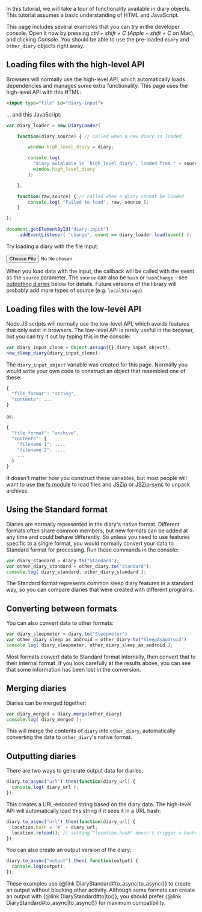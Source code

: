 In this tutorial, we will take a tour of functionality available in diary objects.  This tutorial assumes a basic understanding of HTML and JavaScript.

This page includes several examples that you can try in the developer console.  Open it now by pressing _ctrl + shift + C_ (_Apple + shift + C_ on Mac), and clicking _Console_.  You should be able to use the pre-loaded `diary` and `other_diary` objects right away.

## Loading files with the high-level API

Browsers will normally use the high-level API, which automatically loads dependencies and manages some extra functionality.  This page uses the high-level API with this HTML:

```html
<input type="file" id="diary-input">
```

... and this JavaScript:

```javascript
var diary_loader = new DiaryLoader(

    function(diary,source) { // called when a new diary is loaded

        window.high_level_diary = diary;

        console.log(
          "diary avialable in `high_level_diary`, loaded from " + source + ":\n",
          window.high_level_diary
        );

    },

    function(raw,source) { // called when a diary cannot be loaded
        console.log( "Failed to load", raw, source );
    }

);

document.getElementById("diary-input")
    .addEventListener( "change", event => diary_loader.load(event) );
```

Try loading a diary with the file input:

<input type="file" id="diary-input">

<script src="../sleep-diary-formats.js"></script>
<script>
var diary_loader = new DiaryLoader(

    function(diary,source) { // called when a new diary is loaded

        window.high_level_diary = diary;

        console.log(
          "diary avialable in `high_level_diary`, loaded from " + source + ":\n",
          window.high_level_diary
        );

    },

    function(raw,source) { // called when a diary cannot be loaded
        console.log( "Failed to load", raw, source );
    }

);

document.getElementById("diary-input")
    .addEventListener( "change", event => diary_loader.load(event) );
</script>

When you load data with the input, the callback will be called with the event as the `source` parameter.  The `source` can also be `hash` or `hashChange` - see [outputting diaries](#outputting) below for details.  Future versions of the library will probably add more types of source (e.g. `localStorage`).

## Loading files with the low-level API

Node.JS scripts will normally use the low-level API, which avoids features that only exist in browsers.  The low-level API is rarely useful in the browser, but you can try it out by typing this in the console:

```javascript
var diary_input_clone = Object.assign({},diary_input_object);
new_sleep_diary(diary_input_clone);
```

The `diary_input_object` variable was created for this page.  Normally you would write your own code to construct an object that resembled one of these:

```javascript
{
  "file_format": "string",
  "contents": ...
}
```

or:

```javascript
{
  "file_format": "archive",
  "contents": {
    "filename 1": ...,
    "filename 2": ...,
    ...
  }
}
```

It doesn't matter how you construct these variables, but most people will want to use [the fs module](https://nodejs.org/api/fs.html) to load files and [JSZip](https://stuk.github.io/jszip/) or [JSZip-sync](https://www.npmjs.com/package/jszip-sync) to unpack archives.

## Using the Standard format

Diaries are normally represented in the diary's native format.  Different formats often share common members, but new formats can be added at any time and could behave differently.  So unless you need to use features specific to a single format, you would normally convert your data to Standard format for processing.  Run these commands in the console:

```javascript
var diary_standard = diary.to("Standard");
var other_diary_standard = other_diary.to("Standard");
console.log( diary_standard, other_diary_standard );
```

The Standard format represents common sleep diary features in a standard way, so you can compare diaries that were created with different programs.

## Converting between formats

You can also convert data to other formats:

```javascript
var diary_sleepmeter = diary.to("Sleepmeter")
var other_diary_sleep_as_android = other_diary.to("SleepAsAndroid")
console.log( diary_sleepmeter, other_diary_sleep_as_android );
```

Most formats convert data to Standard format internally, then convert that to their internal format.  If you look carefully at the results above, you can see that some information has been lost in the conversion.

## Merging diaries

Diaries can be merged together:

```javascript
var diary_merged = diary.merge(other_diary)
console.log( diary_merged );
```

This will merge the contents of `diary` into `other_diary`, automatically converting the data to `other_diary`'s native format.

## <a name="outputting"></a>Outputting diaries

There are two ways to generate output data for diaries:

```javascript
diary.to_async("url").then(function(diary_url) {
  console.log( diary_url );
});
```

This creates a URL-encoded string based on the diary data.  The high-level API will automatically load this string if it sees it in a URL hash:

```javascript
diary.to_async("url").then(function(diary_url) {
  location.hash = '#' + diary_url;
  location.reload(); // setting "location.hash" doesn't trigger a hashChange
});
```

You can also create an output version of the diary:

```javascript
diary.to_async("output").then( function(output) {
  console.log(output);
});
```

These examples use {@link DiaryStandard#to_async|to_async()} to create an output without blocking other activity.  Although some formats can create an output with {@link DiaryStandard#to|to()}, you should prefer {@link DiaryStandard#to_async|to_async()} for maximum compatibility.

<script>
var diary_input_object = {
  "file_format": "url",
  "contents": "sleep-diary=%7B%22file_format%22%3A%22SleepAsAndroid%22%2C%22contents%22%3A%7B%22records%22%3A%5B%7B%22Id%22%3A%221606852800000%22%2C%22Tz%22%3A%22Europe%2FLondon%22%2C%22From%22%3A%7B%22string%22%3A%22%5C%2201.%2012.%202020%2020%3A00%5C%22%22%2C%22year%22%3A2020%2C%22month%22%3A12%2C%22day%22%3A1%2C%22hour%22%3A20%2C%22minute%22%3A0%7D%2C%22To%22%3A%7B%22string%22%3A%22%5C%2202.%2012.%202020%207%3A00%5C%22%22%2C%22year%22%3A2020%2C%22month%22%3A12%2C%22day%22%3A2%2C%22hour%22%3A7%2C%22minute%22%3A0%7D%2C%22Sched%22%3A%7B%22string%22%3A%22%5C%2202.%2012.%202020%207%3A00%5C%22%22%2C%22year%22%3A2020%2C%22month%22%3A12%2C%22day%22%3A2%2C%22hour%22%3A7%2C%22minute%22%3A0%7D%2C%22Hours%22%3A11%2C%22Rating%22%3A0%2C%22Comment%22%3A%7B%22string%22%3A%22Manually%20added%22%2C%22tags%22%3A%5B%5D%2C%22notags%22%3A%22Manually%20added%22%7D%2C%22Framerate%22%3A%2210007%22%2C%22Snore%22%3Anull%2C%22Noise%22%3Anull%2C%22Cycles%22%3Anull%2C%22DeepSleep%22%3Anull%2C%22LenAdjust%22%3A0%2C%22Geo%22%3A%22%22%2C%22times%22%3A%5B%7B%22header_string%22%3A%22%5C%227%3A00%5C%22%22%2C%22hours%22%3A7%2C%22minutes%22%3A0%2C%22actigraphy%22%3Anull%2C%22noise%22%3Anull%2C%22B%22%3A0%7D%5D%2C%22events%22%3A%5B%5D%2C%22start%22%3A1606852800000%2C%22end%22%3A1606892400000%2C%22duration%22%3A39600000%2C%22alarm%22%3A1606892400000%7D%2C%7B%22Id%22%3A%221606738485202%22%2C%22Tz%22%3A%22Europe%2FLondon%22%2C%22From%22%3A%7B%22string%22%3A%22%5C%2230.%2011.%202020%2012%3A14%5C%22%22%2C%22year%22%3A2020%2C%22month%22%3A11%2C%22day%22%3A30%2C%22hour%22%3A12%2C%22minute%22%3A14%7D%2C%22To%22%3A%7B%22string%22%3A%22%5C%2230.%2011.%202020%2012%3A15%5C%22%22%2C%22year%22%3A2020%2C%22month%22%3A11%2C%22day%22%3A30%2C%22hour%22%3A12%2C%22minute%22%3A15%7D%2C%22Sched%22%3A%7B%22string%22%3A%22%5C%2210.%2012.%202020%208%3A51%5C%22%22%2C%22year%22%3A2020%2C%22month%22%3A12%2C%22day%22%3A10%2C%22hour%22%3A8%2C%22minute%22%3A51%7D%2C%22Hours%22%3A0.01%2C%22Rating%22%3A0%2C%22Comment%22%3A%7B%22string%22%3A%22%20%23fullmoon%22%2C%22tags%22%3A%5B%7B%22count%22%3A1%2C%22value%22%3A%22fullmoon%22%7D%5D%2C%22notags%22%3A%22%22%7D%2C%22Framerate%22%3A%2210007%22%2C%22Snore%22%3Anull%2C%22Noise%22%3Anull%2C%22Cycles%22%3Anull%2C%22DeepSleep%22%3Anull%2C%22LenAdjust%22%3A0%2C%22Geo%22%3A%22%22%2C%22times%22%3A%5B%7B%22header_string%22%3A%22%5C%2212%3A14%5C%22%22%2C%22hours%22%3A12%2C%22minutes%22%3A14%2C%22actigraphy%22%3Anull%2C%22noise%22%3Anull%2C%22B%22%3A0%7D%2C%7B%22header_string%22%3A%22%5C%2212%3A15%5C%22%22%2C%22hours%22%3A12%2C%22minutes%22%3A15%2C%22actigraphy%22%3Anull%2C%22noise%22%3Anull%2C%22B%22%3A-0.001%7D%2C%7B%22header_string%22%3A%22%5C%2212%3A15%5C%22%22%2C%22hours%22%3A12%2C%22minutes%22%3A15%2C%22actigraphy%22%3Anull%2C%22noise%22%3Anull%2C%22B%22%3A0.17369747%7D%2C%7B%22header_string%22%3A%22%5C%2212%3A15%5C%22%22%2C%22hours%22%3A12%2C%22minutes%22%3A15%2C%22actigraphy%22%3Anull%2C%22noise%22%3Anull%2C%22B%22%3A0.05007553%7D%5D%2C%22events%22%3A%5B%7B%22label%22%3A%22LUX%22%2C%22timestamp%22%3A1606738485642%2C%22value%22%3A9%7D%2C%7B%22label%22%3A%22DEVICE%22%2C%22timestamp%22%3A1606738523228%2C%22value%22%3A3304278180000000000%7D%2C%7B%22label%22%3A%22TRACKING_STOPPED_BY_USER%22%2C%22timestamp%22%3A1606738523229%2C%22value%22%3Anull%7D%5D%2C%22start%22%3A1606738485202%2C%22end%22%3A1606738521202%2C%22duration%22%3A36000%2C%22alarm%22%3A1607590260000%7D%2C%7B%22Id%22%3A%221606738356966%22%2C%22Tz%22%3A%22Europe%2FLondon%22%2C%22From%22%3A%7B%22string%22%3A%22%5C%2230.%2011.%202020%2012%3A12%5C%22%22%2C%22year%22%3A2020%2C%22month%22%3A11%2C%22day%22%3A30%2C%22hour%22%3A12%2C%22minute%22%3A12%7D%2C%22To%22%3A%7B%22string%22%3A%22%5C%2230.%2011.%202020%2012%3A13%5C%22%22%2C%22year%22%3A2020%2C%22month%22%3A11%2C%22day%22%3A30%2C%22hour%22%3A12%2C%22minute%22%3A13%7D%2C%22Sched%22%3A%7B%22string%22%3A%22%5C%2210.%2012.%202020%208%3A51%5C%22%22%2C%22year%22%3A2020%2C%22month%22%3A12%2C%22day%22%3A10%2C%22hour%22%3A8%2C%22minute%22%3A51%7D%2C%22Hours%22%3A0.01%2C%22Rating%22%3A0%2C%22Comment%22%3A%7B%22string%22%3A%22%20%23fullmoon%22%2C%22tags%22%3A%5B%7B%22count%22%3A1%2C%22value%22%3A%22fullmoon%22%7D%5D%2C%22notags%22%3A%22%22%7D%2C%22Framerate%22%3A%2210007%22%2C%22Snore%22%3Anull%2C%22Noise%22%3Anull%2C%22Cycles%22%3Anull%2C%22DeepSleep%22%3Anull%2C%22LenAdjust%22%3A0%2C%22Geo%22%3A%22%22%2C%22times%22%3A%5B%7B%22header_string%22%3A%22%5C%2212%3A12%5C%22%22%2C%22hours%22%3A12%2C%22minutes%22%3A12%2C%22actigraphy%22%3Anull%2C%22noise%22%3Anull%2C%22B%22%3A0%7D%2C%7B%22header_string%22%3A%22%5C%2212%3A12%5C%22%22%2C%22hours%22%3A12%2C%22minutes%22%3A12%2C%22actigraphy%22%3Anull%2C%22noise%22%3Anull%2C%22B%22%3A0.101555824%7D%2C%7B%22header_string%22%3A%22%5C%2212%3A13%5C%22%22%2C%22hours%22%3A12%2C%22minutes%22%3A13%2C%22actigraphy%22%3Anull%2C%22noise%22%3Anull%2C%22B%22%3A0%7D%2C%7B%22header_string%22%3A%22%5C%2212%3A13%5C%22%22%2C%22hours%22%3A12%2C%22minutes%22%3A13%2C%22actigraphy%22%3Anull%2C%22noise%22%3Anull%2C%22B%22%3A0.21582031%7D%5D%2C%22events%22%3A%5B%7B%22label%22%3A%22LUX%22%2C%22timestamp%22%3A1606738357411%2C%22value%22%3A5%7D%2C%7B%22label%22%3A%22DEVICE%22%2C%22timestamp%22%3A1606738388118%2C%22value%22%3A3304278180000000000%7D%2C%7B%22label%22%3A%22TRACKING_STOPPED_BY_USER%22%2C%22timestamp%22%3A1606738388119%2C%22value%22%3Anull%7D%5D%2C%22start%22%3A1606738356966%2C%22end%22%3A1606738392966%2C%22duration%22%3A36000%2C%22alarm%22%3A1607590260000%7D%2C%7B%22Id%22%3A%221606551473643%22%2C%22Tz%22%3A%22Europe%2FLondon%22%2C%22From%22%3A%7B%22string%22%3A%22%5C%2228.%2011.%202020%208%3A17%5C%22%22%2C%22year%22%3A2020%2C%22month%22%3A11%2C%22day%22%3A28%2C%22hour%22%3A8%2C%22minute%22%3A17%7D%2C%22To%22%3A%7B%22string%22%3A%22%5C%2228.%2011.%202020%208%3A18%5C%22%22%2C%22year%22%3A2020%2C%22month%22%3A11%2C%22day%22%3A28%2C%22hour%22%3A8%2C%22minute%22%3A18%7D%2C%22Sched%22%3A%7B%22string%22%3A%22%5C%2210.%2012.%202020%208%3A51%5C%22%22%2C%22year%22%3A2020%2C%22month%22%3A12%2C%22day%22%3A10%2C%22hour%22%3A8%2C%22minute%22%3A51%7D%2C%22Hours%22%3A0.01%2C%22Rating%22%3A0%2C%22Comment%22%3A%7B%22string%22%3A%22%5Cn%22%2C%22tags%22%3A%5B%5D%2C%22notags%22%3A%22%5Cn%22%7D%2C%22Framerate%22%3A%2210007%22%2C%22Snore%22%3Anull%2C%22Noise%22%3Anull%2C%22Cycles%22%3Anull%2C%22DeepSleep%22%3Anull%2C%22LenAdjust%22%3A0%2C%22Geo%22%3A%22%22%2C%22times%22%3A%5B%7B%22header_string%22%3A%22%5C%228%3A18%5C%22%22%2C%22hours%22%3A8%2C%22minutes%22%3A18%2C%22actigraphy%22%3Anull%2C%22noise%22%3Anull%2C%22B%22%3A0%7D%2C%7B%22header_string%22%3A%22%5C%228%3A18%5C%22%22%2C%22hours%22%3A8%2C%22minutes%22%3A18%2C%22actigraphy%22%3Anull%2C%22noise%22%3Anull%2C%22B%22%3A1.1119881%7D%5D%2C%22events%22%3A%5B%7B%22label%22%3A%22LUX%22%2C%22timestamp%22%3A1606551474071%2C%22value%22%3A9%7D%2C%7B%22label%22%3A%22DEVICE%22%2C%22timestamp%22%3A1606551492823%2C%22value%22%3A3304278180000000000%7D%2C%7B%22label%22%3A%22TRACKING_STOPPED_BY_USER%22%2C%22timestamp%22%3A1606551492824%2C%22value%22%3Anull%7D%5D%2C%22start%22%3A1606551473643%2C%22end%22%3A1606551509643%2C%22duration%22%3A36000%2C%22alarm%22%3A1607590260000%7D%2C%7B%22Id%22%3A%221606551161794%22%2C%22Tz%22%3A%22Europe%2FLondon%22%2C%22From%22%3A%7B%22string%22%3A%22%5C%2228.%2011.%202020%208%3A12%5C%22%22%2C%22year%22%3A2020%2C%22month%22%3A11%2C%22day%22%3A28%2C%22hour%22%3A8%2C%22minute%22%3A12%7D%2C%22To%22%3A%7B%22string%22%3A%22%5C%2228.%2011.%202020%208%3A13%5C%22%22%2C%22year%22%3A2020%2C%22month%22%3A11%2C%22day%22%3A28%2C%22hour%22%3A8%2C%22minute%22%3A13%7D%2C%22Sched%22%3A%7B%22string%22%3A%22%5C%2210.%2012.%202020%208%3A51%5C%22%22%2C%22year%22%3A2020%2C%22month%22%3A12%2C%22day%22%3A10%2C%22hour%22%3A8%2C%22minute%22%3A51%7D%2C%22Hours%22%3A0.01%2C%22Rating%22%3A0%2C%22Comment%22%3A%7B%22string%22%3A%22%5C%5Cn%22%2C%22tags%22%3A%5B%5D%2C%22notags%22%3A%22%5C%5Cn%22%7D%2C%22Framerate%22%3A%2210007%22%2C%22Snore%22%3Anull%2C%22Noise%22%3Anull%2C%22Cycles%22%3Anull%2C%22DeepSleep%22%3Anull%2C%22LenAdjust%22%3A0%2C%22Geo%22%3A%22%22%2C%22times%22%3A%5B%7B%22header_string%22%3A%22%5C%228%3A12%5C%22%22%2C%22hours%22%3A8%2C%22minutes%22%3A12%2C%22actigraphy%22%3Anull%2C%22noise%22%3Anull%2C%22B%22%3A0%7D%2C%7B%22header_string%22%3A%22%5C%228%3A12%5C%22%22%2C%22hours%22%3A8%2C%22minutes%22%3A12%2C%22actigraphy%22%3Anull%2C%22noise%22%3Anull%2C%22B%22%3A0.02960968%7D%2C%7B%22header_string%22%3A%22%5C%228%3A13%5C%22%22%2C%22hours%22%3A8%2C%22minutes%22%3A13%2C%22actigraphy%22%3Anull%2C%22noise%22%3Anull%2C%22B%22%3A0.029663086%7D%5D%2C%22events%22%3A%5B%7B%22label%22%3A%22LUX%22%2C%22timestamp%22%3A1606551162280%2C%22value%22%3A7%7D%2C%7B%22label%22%3A%22DEVICE%22%2C%22timestamp%22%3A1606551186157%2C%22value%22%3A3304278180000000000%7D%2C%7B%22label%22%3A%22TRACKING_STOPPED_BY_USER%22%2C%22timestamp%22%3A1606551186158%2C%22value%22%3Anull%7D%5D%2C%22start%22%3A1606551161794%2C%22end%22%3A1606551197794%2C%22duration%22%3A36000%2C%22alarm%22%3A1607590260000%7D%2C%7B%22Id%22%3A%221606551046947%22%2C%22Tz%22%3A%22Europe%2FLondon%22%2C%22From%22%3A%7B%22string%22%3A%22%5C%2228.%2011.%202020%208%3A10%5C%22%22%2C%22year%22%3A2020%2C%22month%22%3A11%2C%22day%22%3A28%2C%22hour%22%3A8%2C%22minute%22%3A10%7D%2C%22To%22%3A%7B%22string%22%3A%22%5C%2228.%2011.%202020%208%3A11%5C%22%22%2C%22year%22%3A2020%2C%22month%22%3A11%2C%22day%22%3A28%2C%22hour%22%3A8%2C%22minute%22%3A11%7D%2C%22Sched%22%3A%7B%22string%22%3A%22%5C%2210.%2012.%202020%208%3A51%5C%22%22%2C%22year%22%3A2020%2C%22month%22%3A12%2C%22day%22%3A10%2C%22hour%22%3A8%2C%22minute%22%3A51%7D%2C%22Hours%22%3A0.01%2C%22Rating%22%3A3%2C%22Comment%22%3A%7B%22string%22%3A%22%20%23lullaby%22%2C%22tags%22%3A%5B%7B%22count%22%3A1%2C%22value%22%3A%22lullaby%22%7D%5D%2C%22notags%22%3A%22%22%7D%2C%22Framerate%22%3A%2210007%22%2C%22Snore%22%3Anull%2C%22Noise%22%3Anull%2C%22Cycles%22%3Anull%2C%22DeepSleep%22%3Anull%2C%22LenAdjust%22%3A0%2C%22Geo%22%3A%22%22%2C%22times%22%3A%5B%7B%22header_string%22%3A%22%5C%228%3A10%5C%22%22%2C%22hours%22%3A8%2C%22minutes%22%3A10%2C%22actigraphy%22%3Anull%2C%22noise%22%3Anull%2C%22B%22%3A0%7D%2C%7B%22header_string%22%3A%22%5C%228%3A11%5C%22%22%2C%22hours%22%3A8%2C%22minutes%22%3A11%2C%22actigraphy%22%3Anull%2C%22noise%22%3Anull%2C%22B%22%3A0.09353542%7D%2C%7B%22header_string%22%3A%22%5C%228%3A11%5C%22%22%2C%22hours%22%3A8%2C%22minutes%22%3A11%2C%22actigraphy%22%3Anull%2C%22noise%22%3Anull%2C%22B%22%3A0.06975651%7D%2C%7B%22header_string%22%3A%22%5C%228%3A11%5C%22%22%2C%22hours%22%3A8%2C%22minutes%22%3A11%2C%22actigraphy%22%3Anull%2C%22noise%22%3Anull%2C%22B%22%3A0.019688606%7D%2C%7B%22header_string%22%3A%22%5C%228%3A11%5C%22%22%2C%22hours%22%3A8%2C%22minutes%22%3A11%2C%22actigraphy%22%3Anull%2C%22noise%22%3Anull%2C%22B%22%3A0.09365463%7D%5D%2C%22events%22%3A%5B%7B%22label%22%3A%22LUX%22%2C%22timestamp%22%3A1606551047543%2C%22value%22%3A8%7D%2C%7B%22label%22%3A%22DEVICE%22%2C%22timestamp%22%3A1606551087920%2C%22value%22%3A3304278180000000000%7D%2C%7B%22label%22%3A%22TRACKING_STOPPED_BY_USER%22%2C%22timestamp%22%3A1606551087921%2C%22value%22%3Anull%7D%5D%2C%22start%22%3A1606551046947%2C%22end%22%3A1606551082947%2C%22duration%22%3A36000%2C%22alarm%22%3A1607590260000%7D%2C%7B%22Id%22%3A%221606467277729%22%2C%22Tz%22%3A%22Europe%2FLondon%22%2C%22From%22%3A%7B%22string%22%3A%22%5C%2227.%2011.%202020%208%3A54%5C%22%22%2C%22year%22%3A2020%2C%22month%22%3A11%2C%22day%22%3A27%2C%22hour%22%3A8%2C%22minute%22%3A54%7D%2C%22To%22%3A%7B%22string%22%3A%22%5C%2227.%2011.%202020%2015%3A25%5C%22%22%2C%22year%22%3A2020%2C%22month%22%3A11%2C%22day%22%3A27%2C%22hour%22%3A15%2C%22minute%22%3A25%7D%2C%22Sched%22%3A%7B%22string%22%3A%22%5C%2227.%2011.%202020%2015%3A25%5C%22%22%2C%22year%22%3A2020%2C%22month%22%3A11%2C%22day%22%3A27%2C%22hour%22%3A15%2C%22minute%22%3A25%7D%2C%22Hours%22%3A6.51%2C%22Rating%22%3A0%2C%22Comment%22%3A%7B%22string%22%3A%22%5Cn%22%2C%22tags%22%3A%5B%5D%2C%22notags%22%3A%22%5Cn%22%7D%2C%22Framerate%22%3A%2210007%22%2C%22Snore%22%3Anull%2C%22Noise%22%3Anull%2C%22Cycles%22%3Anull%2C%22DeepSleep%22%3Anull%2C%22LenAdjust%22%3A0%2C%22Geo%22%3A%22%22%2C%22times%22%3A%5B%7B%22header_string%22%3A%22%5C%2215%3A25%5C%22%22%2C%22hours%22%3A15%2C%22minutes%22%3A25%2C%22actigraphy%22%3Anull%2C%22noise%22%3Anull%2C%22B%22%3A0%7D%5D%2C%22events%22%3A%5B%5D%2C%22start%22%3A1606467277729%2C%22end%22%3A1606490713729%2C%22duration%22%3A23435999.999999996%2C%22alarm%22%3A1606490700000%7D%2C%7B%22Id%22%3A%221606467250452%22%2C%22Tz%22%3A%22Europe%2FLondon%22%2C%22From%22%3A%7B%22string%22%3A%22%5C%2227.%2011.%202020%208%3A54%5C%22%22%2C%22year%22%3A2020%2C%22month%22%3A11%2C%22day%22%3A27%2C%22hour%22%3A8%2C%22minute%22%3A54%7D%2C%22To%22%3A%7B%22string%22%3A%22%5C%2227.%2011.%202020%208%3A54%5C%22%22%2C%22year%22%3A2020%2C%22month%22%3A11%2C%22day%22%3A27%2C%22hour%22%3A8%2C%22minute%22%3A54%7D%2C%22Sched%22%3A%7B%22string%22%3A%22%5C%2209.%2012.%202020%208%3A16%5C%22%22%2C%22year%22%3A2020%2C%22month%22%3A12%2C%22day%22%3A9%2C%22hour%22%3A8%2C%22minute%22%3A16%7D%2C%22Hours%22%3A0.01%2C%22Rating%22%3A0%2C%22Comment%22%3A%7B%22string%22%3A%22%5C%5Cn%5Cn%22%2C%22tags%22%3A%5B%5D%2C%22notags%22%3A%22%5C%5Cn%5Cn%22%7D%2C%22Framerate%22%3A%2210007%22%2C%22Snore%22%3Anull%2C%22Noise%22%3Anull%2C%22Cycles%22%3Anull%2C%22DeepSleep%22%3Anull%2C%22LenAdjust%22%3A0%2C%22Geo%22%3A%22%22%2C%22times%22%3A%5B%7B%22header_string%22%3A%22%5C%228%3A54%5C%22%22%2C%22hours%22%3A8%2C%22minutes%22%3A54%2C%22actigraphy%22%3Anull%2C%22noise%22%3Anull%2C%22B%22%3A0%7D%2C%7B%22header_string%22%3A%22%5C%228%3A54%5C%22%22%2C%22hours%22%3A8%2C%22minutes%22%3A54%2C%22actigraphy%22%3Anull%2C%22noise%22%3Anull%2C%22B%22%3A0.19704723%7D%2C%7B%22header_string%22%3A%22%5C%228%3A54%5C%22%22%2C%22hours%22%3A8%2C%22minutes%22%3A54%2C%22actigraphy%22%3Anull%2C%22noise%22%3Anull%2C%22B%22%3A0%7D%5D%2C%22events%22%3A%5B%7B%22label%22%3A%22LUX%22%2C%22timestamp%22%3A1606467250895%2C%22value%22%3A11%7D%2C%7B%22label%22%3A%22DEVICE%22%2C%22timestamp%22%3A1606467277728%2C%22value%22%3A3304278180000000000%7D%2C%7B%22label%22%3A%22TRACKING_STOPPED_BY_USER%22%2C%22timestamp%22%3A1606467277729%2C%22value%22%3Anull%7D%5D%2C%22start%22%3A1606467250452%2C%22end%22%3A1606467286452%2C%22duration%22%3A36000%2C%22alarm%22%3A1607501820000%7D%2C%7B%22Id%22%3A%221606467004383%22%2C%22Tz%22%3A%22Europe%2FLondon%22%2C%22From%22%3A%7B%22string%22%3A%22%5C%2227.%2011.%202020%208%3A50%5C%22%22%2C%22year%22%3A2020%2C%22month%22%3A11%2C%22day%22%3A27%2C%22hour%22%3A8%2C%22minute%22%3A50%7D%2C%22To%22%3A%7B%22string%22%3A%22%5C%2227.%2011.%202020%208%3A50%5C%22%22%2C%22year%22%3A2020%2C%22month%22%3A11%2C%22day%22%3A27%2C%22hour%22%3A8%2C%22minute%22%3A50%7D%2C%22Sched%22%3A%7B%22string%22%3A%22%5C%2209.%2012.%202020%208%3A16%5C%22%22%2C%22year%22%3A2020%2C%22month%22%3A12%2C%22day%22%3A9%2C%22hour%22%3A8%2C%22minute%22%3A16%7D%2C%22Hours%22%3A0.01%2C%22Rating%22%3A0%2C%22Comment%22%3A%7B%22string%22%3A%22%22%2C%22tags%22%3A%5B%5D%2C%22notags%22%3A%22%22%7D%2C%22Framerate%22%3A%2210007%22%2C%22Snore%22%3Anull%2C%22Noise%22%3Anull%2C%22Cycles%22%3Anull%2C%22DeepSleep%22%3Anull%2C%22LenAdjust%22%3A0%2C%22Geo%22%3A%22%22%2C%22times%22%3A%5B%7B%22header_string%22%3A%22%5C%228%3A50%5C%22%22%2C%22hours%22%3A8%2C%22minutes%22%3A50%2C%22actigraphy%22%3Anull%2C%22noise%22%3Anull%2C%22B%22%3A0%7D%2C%7B%22header_string%22%3A%22%5C%228%3A50%5C%22%22%2C%22hours%22%3A8%2C%22minutes%22%3A50%2C%22actigraphy%22%3Anull%2C%22noise%22%3Anull%2C%22B%22%3A0.6118145%7D%2C%7B%22header_string%22%3A%22%5C%228%3A50%5C%22%22%2C%22hours%22%3A8%2C%22minutes%22%3A50%2C%22actigraphy%22%3Anull%2C%22noise%22%3Anull%2C%22B%22%3A0.32342625%7D%2C%7B%22header_string%22%3A%22%5C%228%3A50%5C%22%22%2C%22hours%22%3A8%2C%22minutes%22%3A50%2C%22actigraphy%22%3Anull%2C%22noise%22%3Anull%2C%22B%22%3A0.058836937%7D%2C%7B%22header_string%22%3A%22%5C%228%3A50%5C%22%22%2C%22hours%22%3A8%2C%22minutes%22%3A50%2C%22actigraphy%22%3Anull%2C%22noise%22%3Anull%2C%22B%22%3A0.21164131%7D%5D%2C%22events%22%3A%5B%7B%22label%22%3A%22LUX%22%2C%22timestamp%22%3A1606467034824%2C%22value%22%3A12%7D%2C%7B%22label%22%3A%22DEVICE%22%2C%22timestamp%22%3A1606467046523%2C%22value%22%3A3304278180000000000%7D%2C%7B%22label%22%3A%22TRACKING_STOPPED_BY_USER%22%2C%22timestamp%22%3A1606467046524%2C%22value%22%3Anull%7D%5D%2C%22start%22%3A1606467004383%2C%22end%22%3A1606467040383%2C%22duration%22%3A36000%2C%22alarm%22%3A1607501820000%7D%2C%7B%22Id%22%3A%221606462701362%22%2C%22Tz%22%3A%22Europe%2FLondon%22%2C%22From%22%3A%7B%22string%22%3A%22%5C%2227.%2011.%202020%207%3A38%5C%22%22%2C%22year%22%3A2020%2C%22month%22%3A11%2C%22day%22%3A27%2C%22hour%22%3A7%2C%22minute%22%3A38%7D%2C%22To%22%3A%7B%22string%22%3A%22%5C%2227.%2011.%202020%207%3A40%5C%22%22%2C%22year%22%3A2020%2C%22month%22%3A11%2C%22day%22%3A27%2C%22hour%22%3A7%2C%22minute%22%3A40%7D%2C%22Sched%22%3A%7B%22string%22%3A%22%5C%2209.%2012.%202020%208%3A16%5C%22%22%2C%22year%22%3A2020%2C%22month%22%3A12%2C%22day%22%3A9%2C%22hour%22%3A8%2C%22minute%22%3A16%7D%2C%22Hours%22%3A0.03%2C%22Rating%22%3A0%2C%22Comment%22%3A%7B%22string%22%3A%22%E2%82%AC%C2%A5%24%CF%80%5C%5C%2C%5C%22%5Cn%20%23alcohol_3x%20%23food%20%23sport%20%23stress%20%23love_2x%20%23med_2x%20%23dream%20%23talk%20%23snore%20%23laugh%20%23sick%20%23work%20%23cpap%20%23baby_2x%20%23rain%20%23storm%20%23cold%20%23cloudy%20%23hot%20%23gooddream%20%23baddream%20%23lullaby%20%23menses_3x%20%22%2C%22tags%22%3A%5B%7B%22count%22%3A3%2C%22value%22%3A%22alcohol%22%7D%2C%7B%22count%22%3A1%2C%22value%22%3A%22food%22%7D%2C%7B%22count%22%3A1%2C%22value%22%3A%22sport%22%7D%2C%7B%22count%22%3A1%2C%22value%22%3A%22stress%22%7D%2C%7B%22count%22%3A2%2C%22value%22%3A%22love%22%7D%2C%7B%22count%22%3A2%2C%22value%22%3A%22med%22%7D%2C%7B%22count%22%3A1%2C%22value%22%3A%22dream%22%7D%2C%7B%22count%22%3A1%2C%22value%22%3A%22talk%22%7D%2C%7B%22count%22%3A1%2C%22value%22%3A%22snore%22%7D%2C%7B%22count%22%3A1%2C%22value%22%3A%22laugh%22%7D%2C%7B%22count%22%3A1%2C%22value%22%3A%22sick%22%7D%2C%7B%22count%22%3A1%2C%22value%22%3A%22work%22%7D%2C%7B%22count%22%3A1%2C%22value%22%3A%22cpap%22%7D%2C%7B%22count%22%3A2%2C%22value%22%3A%22baby%22%7D%2C%7B%22count%22%3A1%2C%22value%22%3A%22rain%22%7D%2C%7B%22count%22%3A1%2C%22value%22%3A%22storm%22%7D%2C%7B%22count%22%3A1%2C%22value%22%3A%22cold%22%7D%2C%7B%22count%22%3A1%2C%22value%22%3A%22cloudy%22%7D%2C%7B%22count%22%3A1%2C%22value%22%3A%22gooddream%22%7D%2C%7B%22count%22%3A1%2C%22value%22%3A%22baddream%22%7D%2C%7B%22count%22%3A1%2C%22value%22%3A%22lullaby%22%7D%2C%7B%22count%22%3A3%2C%22value%22%3A%22menses%22%7D%5D%2C%22notags%22%3A%22%E2%82%AC%C2%A5%24%CF%80%5C%5C%2C%5C%22%5Cn%20%22%7D%2C%22Framerate%22%3A%2210007%22%2C%22Snore%22%3Anull%2C%22Noise%22%3Anull%2C%22Cycles%22%3A0%2C%22DeepSleep%22%3Anull%2C%22LenAdjust%22%3A0%2C%22Geo%22%3A%22%22%2C%22times%22%3A%5B%7B%22header_string%22%3A%22%5C%227%3A38%5C%22%22%2C%22hours%22%3A7%2C%22minutes%22%3A38%2C%22actigraphy%22%3Anull%2C%22noise%22%3Anull%2C%22B%22%3A1%7D%2C%7B%22header_string%22%3A%22%5C%227%3A39%5C%22%22%2C%22hours%22%3A7%2C%22minutes%22%3A39%2C%22actigraphy%22%3Anull%2C%22noise%22%3Anull%2C%22B%22%3A10%7D%2C%7B%22header_string%22%3A%22%5C%227%3A39%5C%22%22%2C%22hours%22%3A7%2C%22minutes%22%3A39%2C%22actigraphy%22%3Anull%2C%22noise%22%3Anull%2C%22B%22%3A6.7952356%7D%2C%7B%22header_string%22%3A%22%5C%227%3A39%5C%22%22%2C%22hours%22%3A7%2C%22minutes%22%3A39%2C%22actigraphy%22%3Anull%2C%22noise%22%3Anull%2C%22B%22%3A4.275539%7D%2C%7B%22header_string%22%3A%22%5C%227%3A40%5C%22%22%2C%22hours%22%3A7%2C%22minutes%22%3A40%2C%22actigraphy%22%3Anull%2C%22noise%22%3Anull%2C%22B%22%3A4.275539%7D%5D%2C%22events%22%3A%5B%7B%22label%22%3A%22DHA%22%2C%22timestamp%22%3A1606462701362%2C%22value%22%3A1.6959779e%2B29%7D%2C%7B%22label%22%3A%22LUX%22%2C%22timestamp%22%3A1606462731883%2C%22value%22%3A9%7D%2C%7B%22label%22%3A%22DEVICE%22%2C%22timestamp%22%3A1606462823190%2C%22value%22%3A3304278180000000000%7D%2C%7B%22label%22%3A%22TRACKING_STOPPED_BY_USER%22%2C%22timestamp%22%3A1606462823191%2C%22value%22%3Anull%7D%5D%2C%22start%22%3A1606462701362%2C%22end%22%3A1606462809362%2C%22duration%22%3A107999.99999999999%2C%22alarm%22%3A1607501760000%7D%2C%7B%22Id%22%3A%221606420800000%22%2C%22Tz%22%3A%22Europe%2FLondon%22%2C%22From%22%3A%7B%22string%22%3A%22%5C%2226.%2011.%202020%2020%3A00%5C%22%22%2C%22year%22%3A2020%2C%22month%22%3A11%2C%22day%22%3A26%2C%22hour%22%3A20%2C%22minute%22%3A0%7D%2C%22To%22%3A%7B%22string%22%3A%22%5C%2227.%2011.%202020%207%3A00%5C%22%22%2C%22year%22%3A2020%2C%22month%22%3A11%2C%22day%22%3A27%2C%22hour%22%3A7%2C%22minute%22%3A0%7D%2C%22Sched%22%3A%7B%22string%22%3A%22%5C%2227.%2011.%202020%207%3A00%5C%22%22%2C%22year%22%3A2020%2C%22month%22%3A11%2C%22day%22%3A27%2C%22hour%22%3A7%2C%22minute%22%3A0%7D%2C%22Hours%22%3A11%2C%22Rating%22%3A3%2C%22Comment%22%3A%7B%22string%22%3A%22Manually%20added%20%23stress%20%23alcohol%20%22%2C%22tags%22%3A%5B%7B%22count%22%3A1%2C%22value%22%3A%22stress%22%7D%2C%7B%22count%22%3A1%2C%22value%22%3A%22alcohol%22%7D%5D%2C%22notags%22%3A%22Manually%20added%20%22%7D%2C%22Framerate%22%3A%2210007%22%2C%22Snore%22%3Anull%2C%22Noise%22%3Anull%2C%22Cycles%22%3Anull%2C%22DeepSleep%22%3Anull%2C%22LenAdjust%22%3A0%2C%22Geo%22%3A%22%22%2C%22times%22%3A%5B%7B%22header_string%22%3A%22%5C%227%3A00%5C%22%22%2C%22hours%22%3A7%2C%22minutes%22%3A0%2C%22actigraphy%22%3Anull%2C%22noise%22%3Anull%2C%22B%22%3A0%7D%5D%2C%22events%22%3A%5B%5D%2C%22start%22%3A1606420800000%2C%22end%22%3A1606460400000%2C%22duration%22%3A39600000%2C%22alarm%22%3A1606460400000%7D%2C%7B%22Id%22%3A%221605211200000%22%2C%22Tz%22%3A%22Europe%2FLondon%22%2C%22From%22%3A%7B%22string%22%3A%22%5C%2212.%2011.%202020%2020%3A00%5C%22%22%2C%22year%22%3A2020%2C%22month%22%3A11%2C%22day%22%3A12%2C%22hour%22%3A20%2C%22minute%22%3A0%7D%2C%22To%22%3A%7B%22string%22%3A%22%5C%2213.%2011.%202020%207%3A00%5C%22%22%2C%22year%22%3A2020%2C%22month%22%3A11%2C%22day%22%3A13%2C%22hour%22%3A7%2C%22minute%22%3A0%7D%2C%22Sched%22%3A%7B%22string%22%3A%22%5C%2213.%2011.%202020%207%3A00%5C%22%22%2C%22year%22%3A2020%2C%22month%22%3A11%2C%22day%22%3A13%2C%22hour%22%3A7%2C%22minute%22%3A0%7D%2C%22Hours%22%3A11%2C%22Rating%22%3A0%2C%22Comment%22%3A%7B%22string%22%3A%22Manually%20added%22%2C%22tags%22%3A%5B%5D%2C%22notags%22%3A%22Manually%20added%22%7D%2C%22Framerate%22%3A%2210007%22%2C%22Snore%22%3Anull%2C%22Noise%22%3Anull%2C%22Cycles%22%3Anull%2C%22DeepSleep%22%3Anull%2C%22LenAdjust%22%3A0%2C%22Geo%22%3A%22%22%2C%22times%22%3A%5B%7B%22header_string%22%3A%22%5C%227%3A00%5C%22%22%2C%22hours%22%3A7%2C%22minutes%22%3A0%2C%22actigraphy%22%3Anull%2C%22noise%22%3Anull%2C%22B%22%3A0%7D%5D%2C%22events%22%3A%5B%5D%2C%22start%22%3A1605211200000%2C%22end%22%3A1605250800000%2C%22duration%22%3A39600000%2C%22alarm%22%3A1605250800000%7D%5D%2C%22prefs%22%3A%7B%22country_update_time%22%3A1606473361316%2C%22lucid_volume%22%3A50%2C%22awake_light_sensitivity%22%3A2%2C%22smartlight_max_intensity%22%3A100%2C%22lullaby_volume%22%3A100%2C%22key_card_pinned_LATEST_GRAPH%22%3Atrue%2C%22backup%22%3Atrue%2C%22oximeter%22%3Afalse%2C%22screenlight%22%3Atrue%2C%22flip_to_pause%22%3Afalse%2C%22key_card_removed_ADD_ON%22%3Atrue%2C%22hr_wear%22%3Afalse%2C%22key_card_removed_UNDO%22%3Atrue%2C%22smartlight_mask_enabled%22%3Afalse%2C%22alarm_fullscreen%22%3Afalse%2C%22backup_local%22%3Atrue%2C%22analytics_opt_out%22%3Atrue%2C%22time_to_bed_smart%22%3Afalse%2C%22airplane_mode%22%3A%220%22%2C%22lucid_sensitivity%22%3A%222%22%2C%22gradual_vibration_smartwatch_new%22%3A%2260000%22%2C%22suppress_alarm_mode_when_captcha_active%22%3A%221%22%2C%22showcase_settings_shown2%22%3A%22sc_dashboard%40%40%40sc_dashboard_track%40%40%40sc_tracking_2%40%40%40sc_graph_detail_edit%40%40%40settings_category_captcha%40%40%40settings_category_noise%22%2C%22settings_temperature%22%3A%22-1%22%2C%22anti_snoring_response%22%3A%220%22%2C%22binaural%22%3A%220%22%2C%22snooze_max_time_limit%22%3A%220%22%2C%22settings_alarm_sorting%22%3A%220%22%7D%2C%22alarms%22%3A%5B%7B%22alert%22%3A%22content%3A%2F%2Fsettings%2Fsystem%2Falarm_alert%22%2C%22captcha%22%3A0%2C%22daysOfWeek%22%3A%7B%22mDays%22%3A31%2C%22mWeekRepeat%22%3A0%7D%2C%22enabled%22%3Afalse%2C%22extendedConfig%22%3A%7B%22gradualVolumeIncrease%22%3A-2%2C%22isSelfDisposable%22%3Afalse%2C%22lastEnableTimestamp%22%3A0%2C%22selectedPlaylists%22%3A%5B%5D%2C%22snoozeAfterAlarm%22%3A-2%2C%22snoozeDuration%22%3A-2%2C%22snoozeLimit%22%3A-2%2C%22snoozeTotalTimeLimit%22%3A-2%2C%22soundDelay%22%3A-2%2C%22terminatesTracking%22%3Atrue%2C%22timeToBed%22%3A-2%2C%22vibrationStart%22%3A-2%2C%22vibrationStartSmartWatch%22%3A-2%2C%22weekRepeat%22%3A0%7D%2C%22hour%22%3A8%2C%22id%22%3A1%2C%22label%22%3A%22%22%2C%22legacyVibrate%22%3Atrue%2C%22minutes%22%3A30%2C%22nonDeepsleepWakeupWindow%22%3A30%2C%22silent%22%3Afalse%2C%22suspendTime%22%3A-1%2C%22time%22%3A1606811400000%7D%2C%7B%22alert%22%3A%22content%3A%2F%2Fsettings%2Fsystem%2Falarm_alert%22%2C%22captcha%22%3A0%2C%22daysOfWeek%22%3A%7B%22mDays%22%3A96%2C%22mWeekRepeat%22%3A0%7D%2C%22enabled%22%3Afalse%2C%22extendedConfig%22%3A%7B%22isSelfDisposable%22%3Afalse%2C%22lastEnableTimestamp%22%3A0%2C%22realNextTime%22%3A0%2C%22selectedPlaylists%22%3A%5B%5D%2C%22snoozeAfterAlarm%22%3A-2%2C%22snoozeDuration%22%3A-2%2C%22snoozeLimit%22%3A-2%2C%22snoozeTotalTimeLimit%22%3A-2%2C%22timeToBed%22%3A-2%2C%22weekRepeat%22%3A0%7D%2C%22hour%22%3A9%2C%22id%22%3A2%2C%22label%22%3A%22%22%2C%22legacyVibrate%22%3Atrue%2C%22minutes%22%3A0%2C%22nonDeepsleepWakeupWindow%22%3A30%2C%22silent%22%3Afalse%2C%22suspendTime%22%3A0%2C%22time%22%3A0%7D%5D%7D%7D"
};
var other_diary_input_object = {
  "file_format": "url",
  "contents": "sleep-diary=%7B%22file_format%22%3A%22Sleepmeter%22%2C%22contents%22%3A%7B%22custom_aids%22%3A%5B%7B%22custom_aid_id%22%3A%22CUSTOM_0002%22%2C%22class%22%3A%22EXERTION%22%2C%22name%22%3A%22a%22%7D%2C%7B%22custom_aid_id%22%3A%22CUSTOM_0003%22%2C%22class%22%3A%22EXERTION%22%2C%22name%22%3A%22b%22%7D%2C%7B%22custom_aid_id%22%3A%22CUSTOM_0004%22%2C%22class%22%3A%22READING%22%2C%22name%22%3A%22c%22%7D%2C%7B%22custom_aid_id%22%3A%22CUSTOM_0005%22%2C%22class%22%3A%22RELAXATION%22%2C%22name%22%3A%22d%22%7D%2C%7B%22custom_aid_id%22%3A%22CUSTOM_0012%22%2C%22class%22%3A%22HERBAL%22%2C%22name%22%3A%22duplicate%22%7D%2C%7B%22custom_aid_id%22%3A%22CUSTOM_0013%22%2C%22class%22%3A%22EXERTION%22%2C%22name%22%3A%22duplicate%22%7D%2C%7B%22custom_aid_id%22%3A%22CUSTOM_0006%22%2C%22class%22%3A%22SENSORY_DEPRIVATION%22%2C%22name%22%3A%22e%22%7D%2C%7B%22custom_aid_id%22%3A%22CUSTOM_0008%22%2C%22class%22%3A%22SOUND%22%2C%22name%22%3A%22f%22%7D%2C%7B%22custom_aid_id%22%3A%22CUSTOM_0009%22%2C%22class%22%3A%22DRUG%22%2C%22name%22%3A%22g%22%7D%2C%7B%22custom_aid_id%22%3A%22CUSTOM_0010%22%2C%22class%22%3A%22BEVERAGE%22%2C%22name%22%3A%22h%22%7D%2C%7B%22custom_aid_id%22%3A%22CUSTOM_0011%22%2C%22class%22%3A%22AIRWAY%22%2C%22name%22%3A%22i%22%7D%2C%7B%22custom_aid_id%22%3A%22CUSTOM_0001%22%2C%22class%22%3A%22HERBAL%22%2C%22name%22%3A%22test%20aid%20%5C%22'%2C%5C%5C%22%7D%2C%7B%22custom_aid_id%22%3A%22CUSTOM_0007%22%2C%22class%22%3A%22SENSORY_DEPRIVATION%22%2C%22name%22%3A%22u%22%7D%5D%2C%22custom_hindrances%22%3A%5B%7B%22custom_hindrance_id%22%3A%22CUSTOM_0002%22%2C%22class%22%3A%22ENVIRONMENTAL%22%2C%22name%22%3A%22a%22%7D%2C%7B%22custom_hindrance_id%22%3A%22CUSTOM_0003%22%2C%22class%22%3A%22MENTAL%22%2C%22name%22%3A%22b%22%7D%2C%7B%22custom_hindrance_id%22%3A%22CUSTOM_0004%22%2C%22class%22%3A%22NOISE%22%2C%22name%22%3A%22c%22%7D%2C%7B%22custom_hindrance_id%22%3A%22CUSTOM_0001%22%2C%22class%22%3A%22NOISE%22%2C%22name%22%3A%22custom%20hinderance%20%5C%22'%5Cn%2C%22%7D%2C%7B%22custom_hindrance_id%22%3A%22CUSTOM_0005%22%2C%22class%22%3A%22OBLIGATION%22%2C%22name%22%3A%22d%22%7D%2C%7B%22custom_hindrance_id%22%3A%22CUSTOM_0009%22%2C%22class%22%3A%22NOISE%22%2C%22name%22%3A%22duplicate%22%7D%2C%7B%22custom_hindrance_id%22%3A%22CUSTOM_0010%22%2C%22class%22%3A%22OBLIGATION%22%2C%22name%22%3A%22duplicate%22%7D%2C%7B%22custom_hindrance_id%22%3A%22CUSTOM_0006%22%2C%22class%22%3A%22PHYSICAL%22%2C%22name%22%3A%22e%22%7D%2C%7B%22custom_hindrance_id%22%3A%22CUSTOM_0007%22%2C%22class%22%3A%22STIMULANT%22%2C%22name%22%3A%22f%22%7D%5D%2C%22custom_tags%22%3A%5B%7B%22custom_tag_id%22%3A%22CUSTOM_0002%22%2C%22name%22%3A%22%22%7D%2C%7B%22custom_tag_id%22%3A%22CUSTOM_0001%22%2C%22name%22%3A%22custom%20tag%5C%22'%2C%5C%5C%5Cn%22%7D%2C%7B%22custom_tag_id%22%3A%22CUSTOM_0003%22%2C%22name%22%3A%22duplicate%22%7D%2C%7B%22custom_tag_id%22%3A%22CUSTOM_0004%22%2C%22name%22%3A%22duplicate%22%7D%5D%2C%22records%22%3A%5B%7B%22start%22%3A4099240200000%2C%22end%22%3A4099269600000%2C%22duration%22%3A28800000%2C%22wake%22%3A%7B%22string%22%3A%22%5C%222099-11-25%2007%3A00%2B0100%5C%22%22%2C%22year%22%3A2099%2C%22month%22%3A11%2C%22day%22%3A25%2C%22hour%22%3A7%2C%22minute%22%3A0%2C%22offset%22%3A60%7D%2C%22sleep%22%3A%7B%22string%22%3A%22%5C%222099-11-24%2023%3A00%2B0100%5C%22%22%2C%22year%22%3A2099%2C%22month%22%3A11%2C%22day%22%3A24%2C%22hour%22%3A23%2C%22minute%22%3A0%2C%22offset%22%3A60%7D%2C%22bedtime%22%3A%7B%22string%22%3A%22%5C%222099-11-24%2022%3A50%2B0100%5C%22%22%2C%22year%22%3A2099%2C%22month%22%3A11%2C%22day%22%3A24%2C%22hour%22%3A22%2C%22minute%22%3A50%2C%22offset%22%3A60%7D%2C%22holes%22%3A%5B%5D%2C%22type%22%3A%22NIGHT_SLEEP%22%2C%22dreams%22%3A%5B%5D%2C%22aids%22%3A%5B%22CUSTOM_0001%22%5D%2C%22hindrances%22%3A%5B%22CUSTOM_0001%22%5D%2C%22tags%22%3A%5B%22CUSTOM_0001%22%5D%2C%22quality%22%3A5%2C%22notes%22%3A%22%22%7D%2C%7B%22start%22%3A4099240200000%2C%22end%22%3A4099269600000%2C%22duration%22%3A28800000%2C%22wake%22%3A%7B%22string%22%3A%22%5C%222099-11-25%2007%3A00%2B0100%5C%22%22%2C%22year%22%3A2099%2C%22month%22%3A11%2C%22day%22%3A25%2C%22hour%22%3A7%2C%22minute%22%3A0%2C%22offset%22%3A60%7D%2C%22sleep%22%3A%7B%22string%22%3A%22%5C%222099-11-24%2023%3A00%2B0100%5C%22%22%2C%22year%22%3A2099%2C%22month%22%3A11%2C%22day%22%3A24%2C%22hour%22%3A23%2C%22minute%22%3A0%2C%22offset%22%3A60%7D%2C%22bedtime%22%3A%7B%22string%22%3A%22%5C%222099-11-24%2022%3A50%2B0100%5C%22%22%2C%22year%22%3A2099%2C%22month%22%3A11%2C%22day%22%3A24%2C%22hour%22%3A22%2C%22minute%22%3A50%2C%22offset%22%3A60%7D%2C%22holes%22%3A%5B%5D%2C%22type%22%3A%22NIGHT_SLEEP%22%2C%22dreams%22%3A%5B%5D%2C%22aids%22%3A%5B%22CUSTOM_0002%22%2C%22CUSTOM_0003%22%2C%22CUSTOM_0004%22%2C%22CUSTOM_0005%22%2C%22CUSTOM_0012%22%2C%22CUSTOM_0006%22%2C%22CUSTOM_0008%22%2C%22CUSTOM_0009%22%2C%22CUSTOM_0010%22%2C%22CUSTOM_0011%22%2C%22CUSTOM_0001%22%5D%2C%22hindrances%22%3A%5B%22CUSTOM_0002%22%2C%22CUSTOM_0003%22%2C%22CUSTOM_0004%22%2C%22CUSTOM_0001%22%2C%22CUSTOM_0005%22%2C%22CUSTOM_0009%22%2C%22CUSTOM_0006%22%2C%22CUSTOM_0007%22%5D%2C%22tags%22%3A%5B%22CUSTOM_0002%22%2C%22CUSTOM_0001%22%2C%22CUSTOM_0003%22%5D%2C%22quality%22%3A5%2C%22notes%22%3A%22%22%7D%2C%7B%22start%22%3A1606205640000%2C%22end%22%3A1606206240000%2C%22duration%22%3A0%2C%22wake%22%3A%7B%22string%22%3A%22%5C%222020-11-24%2008%3A24%2B0000%5C%22%22%2C%22year%22%3A2020%2C%22month%22%3A11%2C%22day%22%3A24%2C%22hour%22%3A8%2C%22minute%22%3A24%2C%22offset%22%3A0%7D%2C%22sleep%22%3A%7B%22string%22%3A%22%5C%222020-11-24%2008%3A24%2B0000%5C%22%22%2C%22year%22%3A2020%2C%22month%22%3A11%2C%22day%22%3A24%2C%22hour%22%3A8%2C%22minute%22%3A24%2C%22offset%22%3A0%7D%2C%22bedtime%22%3A%7B%22string%22%3A%22%5C%222020-11-24%2008%3A14%2B0000%5C%22%22%2C%22year%22%3A2020%2C%22month%22%3A11%2C%22day%22%3A24%2C%22hour%22%3A8%2C%22minute%22%3A14%2C%22offset%22%3A0%7D%2C%22holes%22%3A%5B%5D%2C%22type%22%3A%22NIGHT_SLEEP%22%2C%22dreams%22%3A%5B%7B%22type%22%3A%22UNKNOWN%22%2C%22mood%22%3A0%2C%22themes%22%3A%5B%22CHASE%22%2C%22COMPENSATORY%22%2C%22DAILY_LIFE%22%2C%22DEATH%22%2C%22EPIC%22%2C%22FALLING%22%2C%22FALSE_AWAKENING%22%2C%22FLYING%22%2C%22LUCID%22%2C%22MURDER%22%2C%22MUTUAL%22%2C%22NAKED_IN_PUBLIC%22%2C%22ORGASMIC%22%2C%22PHYSIOLOGICAL%22%2C%22PRECOGNITIVE%22%2C%22PROGRESSIVE%22%2C%22RECURRING%22%2C%22RELIGIOUS%22%2C%22SIGNAL%22%2C%22TEETH%22%2C%22TEST%22%2C%22MONEY%22%5D%7D%2C%7B%22type%22%3A%22GOOD%22%2C%22mood%22%3A-5%2C%22themes%22%3A%5B%5D%7D%2C%7B%22type%22%3A%22EROTIC%22%2C%22mood%22%3A5%2C%22themes%22%3A%5B%5D%7D%2C%7B%22type%22%3A%22NEUTRAL%22%2C%22mood%22%3A0%2C%22themes%22%3A%5B%5D%7D%2C%7B%22type%22%3A%22STRANGE%22%2C%22mood%22%3A1%2C%22themes%22%3A%5B%5D%7D%2C%7B%22type%22%3A%22CREEPY%22%2C%22mood%22%3A-1%2C%22themes%22%3A%5B%5D%7D%2C%7B%22type%22%3A%22TROUBLING%22%2C%22mood%22%3A3%2C%22themes%22%3A%5B%5D%7D%2C%7B%22type%22%3A%22NIGHTMARE%22%2C%22mood%22%3A-3%2C%22themes%22%3A%5B%5D%7D%5D%2C%22aids%22%3A%5B%22ALCOHOL%22%2C%22AMBIEN%22%2C%22AMBIEN_CR%22%2C%22AROMATHERAPY%22%2C%22BENADRYL%22%2C%22CHAMOMILE%22%2C%22CIRCADIN%22%2C%22CPAP%22%2C%22DOZILE%22%2C%22EAR_PLUGS%22%2C%22EXERCISE%22%2C%22GABA%22%2C%22IMOVANE%22%2C%22LUNESTA%22%2C%22MAGNESIUM%22%2C%22MARIJUANA%22%2C%22MEDITATION%22%2C%22MELATONIN%22%2C%22MILK%22%2C%22MUSIC%22%2C%22NYQUIL%22%2C%22READING%22%2C%22RESTAVIT%22%2C%22ROZEREM%22%2C%22SEX%22%2C%22SOUND_MACHINE%22%2C%22ST_JOHNS_WORT%22%2C%22TV%22%2C%22TYLENOL%22%2C%22TYLENOL_PM%22%2C%22UNISOM%22%2C%22UNISOM2%22%2C%22VALERIAN%22%2C%22ZIMOVANE%22%5D%2C%22hindrances%22%3A%5B%22ALARM_CLOCK%22%2C%22ANGER%22%2C%22ANXIETY%22%2C%22ARGUMENT%22%2C%22BABY_CRYING%22%2C%22BATHROOM_BREAK%22%2C%22TOO_BRIGHT%22%2C%22BUNKMATE_SNORING%22%2C%22CAFFEINE%22%2C%22TOO_COLD%22%2C%22DOG_BARKING%22%2C%22FIRE_ANTS%22%2C%22HEARTBURN%22%2C%22TOO_HOT%22%2C%22HUNGER%22%2C%22LOUD_NEIGHBOR%22%2C%22MIND_RACING%22%2C%22PAIN%22%2C%22PHONE_RANG%22%2C%22RESTLESS_LEGS%22%2C%22SCARY_MOVIE%22%2C%22SICK%22%2C%22SQUIRRELS_ON_ROOF%22%2C%22STORM%22%2C%22STRESS%22%2C%22SUGAR%22%2C%22VIDEO_GAME%22%2C%22WIND%22%5D%2C%22tags%22%3A%5B%22ALONE%22%2C%22BUNKMATE%22%2C%22CAMPING%22%2C%22COUCH%22%2C%22GOING_FISHING%22%2C%22HOTEL%22%2C%22OUT_OF_TOWN%22%2C%22PASSED_OUT_DRUNK%22%2C%22SCHOOL_NIGHT%22%2C%22SLEEP_TALKING%22%2C%22SLEEP_WALKING%22%2C%22SLEPT_AT_FRIENDS_PLACE%22%2C%22SLEPT_IN_CAR%22%2C%22WORK_NIGHT%22%5D%2C%22quality%22%3A10%2C%22notes%22%3A%22%5C%5C%E2%82%AC%C2%A5%5C%22%2C'%5Cn%22%7D%2C%7B%22start%22%3A1606199280000%2C%22end%22%3A1606205280000%2C%22duration%22%3A5400000%2C%22wake%22%3A%7B%22string%22%3A%22%5C%222020-11-24%2008%3A08%2B0000%5C%22%22%2C%22year%22%3A2020%2C%22month%22%3A11%2C%22day%22%3A24%2C%22hour%22%3A8%2C%22minute%22%3A8%2C%22offset%22%3A0%7D%2C%22sleep%22%3A%7B%22string%22%3A%22%5C%222020-11-24%2006%3A38%2B0000%5C%22%22%2C%22year%22%3A2020%2C%22month%22%3A11%2C%22day%22%3A24%2C%22hour%22%3A6%2C%22minute%22%3A38%2C%22offset%22%3A0%7D%2C%22bedtime%22%3A%7B%22string%22%3A%22%5C%222020-11-24%2006%3A28%2B0000%5C%22%22%2C%22year%22%3A2020%2C%22month%22%3A11%2C%22day%22%3A24%2C%22hour%22%3A6%2C%22minute%22%3A28%2C%22offset%22%3A0%7D%2C%22holes%22%3A%5B%5D%2C%22type%22%3A%22NAP%22%2C%22dreams%22%3A%5B%7B%22type%22%3A%22UNKNOWN%22%2C%22mood%22%3A0%2C%22themes%22%3A%5B%22CHASE%22%2C%22COMPENSATORY%22%2C%22DAILY_LIFE%22%2C%22DEATH%22%2C%22EPIC%22%2C%22FALLING%22%2C%22FALSE_AWAKENING%22%2C%22FLYING%22%2C%22LUCID%22%2C%22MURDER%22%2C%22MUTUAL%22%2C%22NAKED_IN_PUBLIC%22%2C%22ORGASMIC%22%2C%22PHYSIOLOGICAL%22%2C%22PRECOGNITIVE%22%2C%22PROGRESSIVE%22%2C%22RECURRING%22%2C%22RELIGIOUS%22%2C%22SIGNAL%22%2C%22TEETH%22%2C%22TEST%22%2C%22MONEY%22%5D%7D%5D%2C%22aids%22%3A%5B%22ALCOHOL%22%2C%22AMBIEN%22%2C%22AMBIEN_CR%22%2C%22AROMATHERAPY%22%2C%22BENADRYL%22%2C%22CHAMOMILE%22%2C%22CIRCADIN%22%2C%22CPAP%22%2C%22DOZILE%22%2C%22EAR_PLUGS%22%2C%22EXERCISE%22%2C%22GABA%22%2C%22IMOVANE%22%2C%22LUNESTA%22%2C%22MAGNESIUM%22%2C%22MARIJUANA%22%2C%22MEDITATION%22%2C%22MELATONIN%22%2C%22MILK%22%2C%22MUSIC%22%2C%22NYQUIL%22%2C%22READING%22%2C%22RESTAVIT%22%2C%22ROZEREM%22%2C%22SEX%22%2C%22SOUND_MACHINE%22%2C%22ST_JOHNS_WORT%22%2C%22TV%22%2C%22TYLENOL%22%2C%22TYLENOL_PM%22%2C%22UNISOM%22%2C%22UNISOM2%22%2C%22VALERIAN%22%2C%22ZIMOVANE%22%5D%2C%22hindrances%22%3A%5B%22ALARM_CLOCK%22%2C%22ANGER%22%2C%22ANXIETY%22%2C%22ARGUMENT%22%2C%22BABY_CRYING%22%2C%22BATHROOM_BREAK%22%2C%22TOO_BRIGHT%22%2C%22BUNKMATE_SNORING%22%2C%22CAFFEINE%22%2C%22TOO_COLD%22%2C%22DOG_BARKING%22%2C%22FIRE_ANTS%22%2C%22HEARTBURN%22%2C%22TOO_HOT%22%2C%22HUNGER%22%2C%22LOUD_NEIGHBOR%22%2C%22MIND_RACING%22%2C%22PAIN%22%2C%22PHONE_RANG%22%2C%22RESTLESS_LEGS%22%2C%22SCARY_MOVIE%22%2C%22SICK%22%2C%22SQUIRRELS_ON_ROOF%22%2C%22STORM%22%2C%22STRESS%22%2C%22SUGAR%22%2C%22VIDEO_GAME%22%2C%22WIND%22%5D%2C%22tags%22%3A%5B%22ALONE%22%2C%22BUNKMATE%22%2C%22CAMPING%22%2C%22COUCH%22%2C%22GOING_FISHING%22%2C%22HOTEL%22%2C%22OUT_OF_TOWN%22%2C%22PASSED_OUT_DRUNK%22%2C%22SCHOOL_NIGHT%22%2C%22SLEEP_TALKING%22%2C%22SLEEP_WALKING%22%2C%22SLEPT_AT_FRIENDS_PLACE%22%2C%22SLEPT_IN_CAR%22%2C%22WORK_NIGHT%22%5D%2C%22quality%22%3A5%2C%22notes%22%3A%22%5C%5C%E2%82%AC%C2%A5%5C%22%2C'%5Cn%22%7D%2C%7B%22start%22%3A1606171800000%2C%22end%22%3A1606201200000%2C%22duration%22%3A28800060%2C%22wake%22%3A%7B%22string%22%3A%22%5C%222020-11-24%2007%3A00%2B0000%5C%22%22%2C%22year%22%3A2020%2C%22month%22%3A11%2C%22day%22%3A24%2C%22hour%22%3A7%2C%22minute%22%3A0%2C%22offset%22%3A0%7D%2C%22sleep%22%3A%7B%22string%22%3A%22%5C%222020-11-23%2023%3A00%2B0000%5C%22%22%2C%22year%22%3A2020%2C%22month%22%3A11%2C%22day%22%3A23%2C%22hour%22%3A23%2C%22minute%22%3A0%2C%22offset%22%3A0%7D%2C%22bedtime%22%3A%7B%22string%22%3A%22%5C%222020-11-23%2022%3A50%2B0000%5C%22%22%2C%22year%22%3A2020%2C%22month%22%3A11%2C%22day%22%3A23%2C%22hour%22%3A22%2C%22minute%22%3A50%2C%22offset%22%3A0%7D%2C%22holes%22%3A%5B%7B%22wake%22%3A191%2C%22sleep%22%3A221%7D%2C%7B%22wake%22%3A310%2C%22sleep%22%3A340%7D%5D%2C%22type%22%3A%22NIGHT_SLEEP%22%2C%22dreams%22%3A%5B%7B%22type%22%3A%22UNKNOWN%22%2C%22mood%22%3A0%2C%22themes%22%3A%5B%22CHASE%22%2C%22COMPENSATORY%22%2C%22DAILY_LIFE%22%2C%22DEATH%22%2C%22EPIC%22%2C%22FALLING%22%2C%22FALSE_AWAKENING%22%2C%22FLYING%22%2C%22LUCID%22%2C%22MURDER%22%2C%22MUTUAL%22%2C%22NAKED_IN_PUBLIC%22%2C%22ORGASMIC%22%2C%22PHYSIOLOGICAL%22%2C%22PRECOGNITIVE%22%2C%22PROGRESSIVE%22%2C%22RECURRING%22%2C%22RELIGIOUS%22%2C%22SIGNAL%22%2C%22TEETH%22%2C%22TEST%22%2C%22MONEY%22%5D%7D%2C%7B%22type%22%3A%22GOOD%22%2C%22mood%22%3A-5%2C%22themes%22%3A%5B%5D%7D%2C%7B%22type%22%3A%22EROTIC%22%2C%22mood%22%3A5%2C%22themes%22%3A%5B%5D%7D%2C%7B%22type%22%3A%22NEUTRAL%22%2C%22mood%22%3A0%2C%22themes%22%3A%5B%5D%7D%2C%7B%22type%22%3A%22STRANGE%22%2C%22mood%22%3A1%2C%22themes%22%3A%5B%5D%7D%2C%7B%22type%22%3A%22CREEPY%22%2C%22mood%22%3A-1%2C%22themes%22%3A%5B%5D%7D%2C%7B%22type%22%3A%22TROUBLING%22%2C%22mood%22%3A3%2C%22themes%22%3A%5B%5D%7D%2C%7B%22type%22%3A%22NIGHTMARE%22%2C%22mood%22%3A-3%2C%22themes%22%3A%5B%5D%7D%5D%2C%22aids%22%3A%5B%22ALCOHOL%22%2C%22AMBIEN%22%2C%22AMBIEN_CR%22%2C%22AROMATHERAPY%22%2C%22BENADRYL%22%2C%22CHAMOMILE%22%2C%22CIRCADIN%22%2C%22CPAP%22%2C%22DOZILE%22%2C%22EAR_PLUGS%22%2C%22EXERCISE%22%2C%22GABA%22%2C%22IMOVANE%22%2C%22LUNESTA%22%2C%22MAGNESIUM%22%2C%22MARIJUANA%22%2C%22MEDITATION%22%2C%22MELATONIN%22%2C%22MILK%22%2C%22MUSIC%22%2C%22NYQUIL%22%2C%22READING%22%2C%22RESTAVIT%22%2C%22ROZEREM%22%2C%22SEX%22%2C%22SOUND_MACHINE%22%2C%22ST_JOHNS_WORT%22%2C%22TV%22%2C%22TYLENOL%22%2C%22TYLENOL_PM%22%2C%22UNISOM%22%2C%22UNISOM2%22%2C%22VALERIAN%22%2C%22ZIMOVANE%22%5D%2C%22hindrances%22%3A%5B%22ALARM_CLOCK%22%2C%22ANGER%22%2C%22ANXIETY%22%2C%22ARGUMENT%22%2C%22BABY_CRYING%22%2C%22BATHROOM_BREAK%22%2C%22TOO_BRIGHT%22%2C%22BUNKMATE_SNORING%22%2C%22CAFFEINE%22%2C%22TOO_COLD%22%2C%22DOG_BARKING%22%2C%22FIRE_ANTS%22%2C%22HEARTBURN%22%2C%22TOO_HOT%22%2C%22HUNGER%22%2C%22LOUD_NEIGHBOR%22%2C%22MIND_RACING%22%2C%22PAIN%22%2C%22PHONE_RANG%22%2C%22RESTLESS_LEGS%22%2C%22SCARY_MOVIE%22%2C%22SICK%22%2C%22SQUIRRELS_ON_ROOF%22%2C%22STORM%22%2C%22STRESS%22%2C%22SUGAR%22%2C%22VIDEO_GAME%22%2C%22WIND%22%5D%2C%22tags%22%3A%5B%22ALONE%22%2C%22BUNKMATE%22%2C%22CAMPING%22%2C%22COUCH%22%2C%22GOING_FISHING%22%2C%22HOTEL%22%2C%22OUT_OF_TOWN%22%2C%22PASSED_OUT_DRUNK%22%2C%22SCHOOL_NIGHT%22%2C%22SLEEP_TALKING%22%2C%22SLEEP_WALKING%22%2C%22SLEPT_AT_FRIENDS_PLACE%22%2C%22SLEPT_IN_CAR%22%2C%22WORK_NIGHT%22%5D%2C%22quality%22%3A10%2C%22notes%22%3A%22%5C%5C%E2%82%AC%C2%A5%5C%22%2C'%5Cn%22%7D%2C%7B%22start%22%3A1606089600000%2C%22end%22%3A1606176000000%2C%22duration%22%3A86400059%2C%22wake%22%3A%7B%22string%22%3A%22%5C%222020-11-24%2000%3A00%2B0000%5C%22%22%2C%22year%22%3A2020%2C%22month%22%3A11%2C%22day%22%3A24%2C%22hour%22%3A0%2C%22minute%22%3A0%2C%22offset%22%3A0%7D%2C%22sleep%22%3A%7B%22string%22%3A%22%5C%222020-11-23%2000%3A00%2B0000%5C%22%22%2C%22year%22%3A2020%2C%22month%22%3A11%2C%22day%22%3A23%2C%22hour%22%3A0%2C%22minute%22%3A0%2C%22offset%22%3A0%7D%2C%22bedtime%22%3A%7B%22string%22%3A%22%5C%222020-11-23%2000%3A00%2B0000%5C%22%22%2C%22year%22%3A2020%2C%22month%22%3A11%2C%22day%22%3A23%2C%22hour%22%3A0%2C%22minute%22%3A0%2C%22offset%22%3A0%7D%2C%22holes%22%3A%5B%7B%22wake%22%3A1%2C%22sleep%22%3A59%7D%2C%7B%22wake%22%3A1438%2C%22sleep%22%3A1439%7D%5D%2C%22type%22%3A%22NIGHT_SLEEP%22%2C%22dreams%22%3A%5B%5D%2C%22aids%22%3A%5B%5D%2C%22hindrances%22%3A%5B%5D%2C%22tags%22%3A%5B%5D%2C%22quality%22%3A5%2C%22notes%22%3A%22%22%7D%2C%7B%22start%22%3A1606085400000%2C%22end%22%3A1606114800000%2C%22duration%22%3A28800000%2C%22wake%22%3A%7B%22string%22%3A%22%5C%222020-11-23%2007%3A00%2B0000%5C%22%22%2C%22year%22%3A2020%2C%22month%22%3A11%2C%22day%22%3A23%2C%22hour%22%3A7%2C%22minute%22%3A0%2C%22offset%22%3A0%7D%2C%22sleep%22%3A%7B%22string%22%3A%22%5C%222020-11-22%2023%3A00%2B0000%5C%22%22%2C%22year%22%3A2020%2C%22month%22%3A11%2C%22day%22%3A22%2C%22hour%22%3A23%2C%22minute%22%3A0%2C%22offset%22%3A0%7D%2C%22bedtime%22%3A%7B%22string%22%3A%22%5C%222020-11-22%2022%3A50%2B0000%5C%22%22%2C%22year%22%3A2020%2C%22month%22%3A11%2C%22day%22%3A22%2C%22hour%22%3A22%2C%22minute%22%3A50%2C%22offset%22%3A0%7D%2C%22holes%22%3A%5B%5D%2C%22type%22%3A%22NIGHT_SLEEP%22%2C%22dreams%22%3A%5B%5D%2C%22aids%22%3A%5B%5D%2C%22hindrances%22%3A%5B%5D%2C%22tags%22%3A%5B%5D%2C%22quality%22%3A5%2C%22notes%22%3A%22%22%7D%2C%7B%22start%22%3A1606085400000%2C%22end%22%3A1606114800000%2C%22duration%22%3A28800000%2C%22wake%22%3A%7B%22string%22%3A%22%5C%222020-11-23%2007%3A00%2B0000%5C%22%22%2C%22year%22%3A2020%2C%22month%22%3A11%2C%22day%22%3A23%2C%22hour%22%3A7%2C%22minute%22%3A0%2C%22offset%22%3A0%7D%2C%22sleep%22%3A%7B%22string%22%3A%22%5C%222020-11-22%2023%3A00%2B0000%5C%22%22%2C%22year%22%3A2020%2C%22month%22%3A11%2C%22day%22%3A22%2C%22hour%22%3A23%2C%22minute%22%3A0%2C%22offset%22%3A0%7D%2C%22bedtime%22%3A%7B%22string%22%3A%22%5C%222020-11-22%2022%3A50%2B0000%5C%22%22%2C%22year%22%3A2020%2C%22month%22%3A11%2C%22day%22%3A22%2C%22hour%22%3A22%2C%22minute%22%3A50%2C%22offset%22%3A0%7D%2C%22holes%22%3A%5B%5D%2C%22type%22%3A%22NIGHT_SLEEP%22%2C%22dreams%22%3A%5B%7B%22type%22%3A%22GOOD%22%2C%22mood%22%3A5%2C%22themes%22%3A%5B%22CHASE%22%5D%7D%5D%2C%22aids%22%3A%5B%22AMBIEN_CR%22%5D%2C%22hindrances%22%3A%5B%22ANXIETY%22%5D%2C%22tags%22%3A%5B%22CAMPING%22%5D%2C%22quality%22%3A10%2C%22notes%22%3A%22%2C%5C%22%5Cn%22%7D%2C%7B%22start%22%3A-2208988740000%2C%22end%22%3A-2208902400000%2C%22duration%22%3A86280057%2C%22wake%22%3A%7B%22string%22%3A%22%5C%221900-01-02%2000%3A00%2B0000%5C%22%22%2C%22year%22%3A1900%2C%22month%22%3A1%2C%22day%22%3A2%2C%22hour%22%3A0%2C%22minute%22%3A0%2C%22offset%22%3A0%7D%2C%22sleep%22%3A%7B%22string%22%3A%22%5C%221900-01-01%2000%3A02%2B0000%5C%22%22%2C%22year%22%3A1900%2C%22month%22%3A1%2C%22day%22%3A1%2C%22hour%22%3A0%2C%22minute%22%3A2%2C%22offset%22%3A0%7D%2C%22bedtime%22%3A%7B%22string%22%3A%22%5C%221900-01-01%2000%3A01%2B0000%5C%22%22%2C%22year%22%3A1900%2C%22month%22%3A1%2C%22day%22%3A1%2C%22hour%22%3A0%2C%22minute%22%3A1%2C%22offset%22%3A0%7D%2C%22holes%22%3A%5B%7B%22wake%22%3A1%2C%22sleep%22%3A57%7D%2C%7B%22wake%22%3A1436%2C%22sleep%22%3A1437%7D%5D%2C%22type%22%3A%22NIGHT_SLEEP%22%2C%22dreams%22%3A%5B%5D%2C%22aids%22%3A%5B%5D%2C%22hindrances%22%3A%5B%5D%2C%22tags%22%3A%5B%5D%2C%22quality%22%3A5%2C%22notes%22%3A%22%5C%22%2C%5C%5C%5C%22%2C%5Cn%5C%222000-01-01%2007%3A00%2B0000%5C%22%22%7D%5D%7D%7D"
};

var diary = new_sleep_diary(Object.assign({},diary_input_object),DiaryLoader.serialiser);
var other_diary = new_sleep_diary(Object.assign({},other_diary_input_object),DiaryLoader.serialiser);

// wait a moment so this will come after other load-time console messages:
setTimeout(function() {
  console.info( "Sleep as Android object available as \`diary\`:\n", diary );
  console.info( "Sleemeter diary object available as \`other_diary\`:\n", other_diary );
}, 1000 );

</script>
